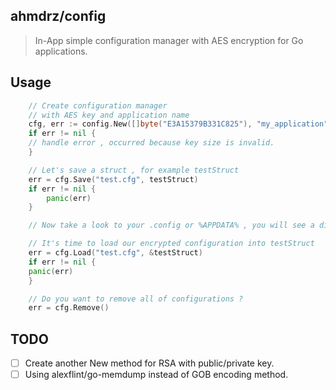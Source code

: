 ## ahmdrz/config
> In-App simple configuration manager with AES encryption for Go applications.

## Usage

```go
    // Create configuration manager
    // with AES key and application name
    cfg, err := config.New([]byte("E3A15379B331C825"), "my_application")
    if err != nil {
	// handle error , occurred because key size is invalid.
    }

    // Let's save a struct , for example testStruct
    err = cfg.Save("test.cfg", testStruct)
    if err != nil {
    	panic(err)
    }

    // Now take a look to your .config or %APPDATA% , you will see a directory with your application name.

    // It's time to load our encrypted configuration into testStruct
    err = cfg.Load("test.cfg", &testStruct)
    if err != nil {
	panic(err)
    }

    // Do you want to remove all of configurations ?
    err = cfg.Remove()
```

## TODO

- [ ] Create another New method for RSA with public/private key.
- [ ] Using alexflint/go-memdump instead of GOB encoding method.

